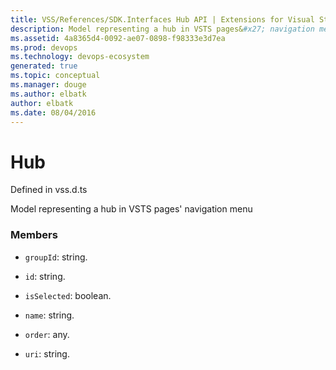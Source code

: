 ```yaml
---
title: VSS/References/SDK.Interfaces Hub API | Extensions for Visual Studio Team Services
description: Model representing a hub in VSTS pages&#x27; navigation menu
ms.assetid: 4a8365d4-0092-ae07-0898-f98333e3d7ea
ms.prod: devops
ms.technology: devops-ecosystem
generated: true
ms.topic: conceptual
ms.manager: douge
ms.author: elbatk
author: elbatk
ms.date: 08/04/2016
---
```


# Hub

Defined in vss.d.ts


Model representing a hub in VSTS pages&#x27; navigation menu 

### Members

* `groupId`: string. 

* `id`: string. 

* `isSelected`: boolean. 

* `name`: string. 

* `order`: any. 

* `uri`: string. 

